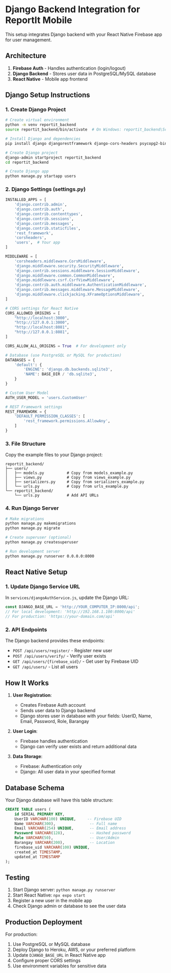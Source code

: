 # Django Backend Integration for ReportIt Mobile

This setup integrates Django backend with your React Native Firebase app for user management.

## Architecture

1. **Firebase Auth** - Handles authentication (login/logout)
2. **Django Backend** - Stores user data in PostgreSQL/MySQL database
3. **React Native** - Mobile app frontend

## Django Setup Instructions

### 1. Create Django Project

```bash
# Create virtual environment
python -m venv reportit_backend
source reportit_backend/bin/activate  # On Windows: reportit_backend\Scripts\activate

# Install Django and dependencies
pip install django djangorestframework django-cors-headers psycopg2-binary

# Create Django project
django-admin startproject reportit_backend
cd reportit_backend

# Create Django app
python manage.py startapp users
```

### 2. Django Settings (settings.py)

```python
INSTALLED_APPS = [
    'django.contrib.admin',
    'django.contrib.auth',
    'django.contrib.contenttypes',
    'django.contrib.sessions',
    'django.contrib.messages',
    'django.contrib.staticfiles',
    'rest_framework',
    'corsheaders',
    'users',  # Your app
]

MIDDLEWARE = [
    'corsheaders.middleware.CorsMiddleware',
    'django.middleware.security.SecurityMiddleware',
    'django.contrib.sessions.middleware.SessionMiddleware',
    'django.middleware.common.CommonMiddleware',
    'django.middleware.csrf.CsrfViewMiddleware',
    'django.contrib.auth.middleware.AuthenticationMiddleware',
    'django.contrib.messages.middleware.MessageMiddleware',
    'django.middleware.clickjacking.XFrameOptionsMiddleware',
]

# CORS settings for React Native
CORS_ALLOWED_ORIGINS = [
    "http://localhost:3000",
    "http://127.0.0.1:3000",
    "http://localhost:8081",
    "http://127.0.0.1:8081",
]

CORS_ALLOW_ALL_ORIGINS = True  # For development only

# Database (use PostgreSQL or MySQL for production)
DATABASES = {
    'default': {
        'ENGINE': 'django.db.backends.sqlite3',
        'NAME': BASE_DIR / 'db.sqlite3',
    }
}

# Custom User Model
AUTH_USER_MODEL = 'users.CustomUser'

# REST Framework settings
REST_FRAMEWORK = {
    'DEFAULT_PERMISSION_CLASSES': [
        'rest_framework.permissions.AllowAny',
    ]
}
```

### 3. File Structure

Copy the example files to your Django project:

```
reportit_backend/
├── users/
│   ├── models.py          # Copy from models_example.py
│   ├── views.py           # Copy from views_example.py
│   ├── serializers.py     # Copy from serializers_example.py
│   └── urls.py            # Copy from urls_example.py
└── reportit_backend/
    └── urls.py            # Add API URLs
```

### 4. Run Django Server

```bash
# Make migrations
python manage.py makemigrations
python manage.py migrate

# Create superuser (optional)
python manage.py createsuperuser

# Run development server
python manage.py runserver 0.0.0.0:8000
```

## React Native Setup

### 1. Update Django Service URL

In `services/djangoAuthService.js`, update the Django URL:

```javascript
const DJANGO_BASE_URL = 'http://YOUR_COMPUTER_IP:8000/api';
// For local development: 'http://192.168.1.100:8000/api'
// For production: 'https://your-domain.com/api'
```

### 2. API Endpoints

The Django backend provides these endpoints:

- `POST /api/users/register/` - Register new user
- `POST /api/users/verify/` - Verify user exists
- `GET /api/users/{firebase_uid}/` - Get user by Firebase UID
- `GET /api/users/` - List all users

## How It Works

1. **User Registration**:
   - Creates Firebase Auth account
   - Sends user data to Django backend
   - Django stores user in database with your fields: UserID, Name, Email, Password, Role, Barangay

2. **User Login**:
   - Firebase handles authentication
   - Django can verify user exists and return additional data

3. **Data Storage**:
   - Firebase: Authentication only
   - Django: All user data in your specified format

## Database Schema

Your Django database will have this table structure:

```sql
CREATE TABLE users (
    id SERIAL PRIMARY KEY,
    UserID VARCHAR(100) UNIQUE,     -- Firebase UID
    Name VARCHAR(300),               -- Full name
    Email VARCHAR(254) UNIQUE,       -- Email address
    Password VARCHAR(128),           -- Hashed password
    Role VARCHAR(50),                -- User/Admin
    Barangay VARCHAR(200),           -- Location
    firebase_uid VARCHAR(100) UNIQUE,
    created_at TIMESTAMP,
    updated_at TIMESTAMP
);
```

## Testing

1. Start Django server: `python manage.py runserver`
2. Start React Native: `npx expo start`
3. Register a new user in the mobile app
4. Check Django admin or database to see the user data

## Production Deployment

For production:
1. Use PostgreSQL or MySQL database
2. Deploy Django to Heroku, AWS, or your preferred platform
3. Update `DJANGO_BASE_URL` in React Native app
4. Configure proper CORS settings
5. Use environment variables for sensitive data
